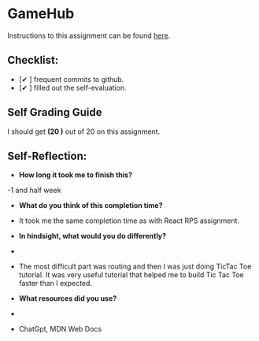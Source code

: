 GameHub
===================================

Instructions to this assignment can be found [here](https://it3049c.github.io/assignments/gamehub/).

## Checklist:
- [✔ ] frequent commits to github.
- [✔ ] filled out the self-evaluation.

## Self Grading Guide
<!--- Update the following line with your self-grade --->
<!--- Check the Rubric on Canvas for a guideline --->

I should get **(20 )** out of 20 on this assignment.

## Self-Reflection:
- **How long it took me to finish this?**
<!-- Answer below this line -->
-1 and half week


- **What do you think of this completion time?**
<!-- Answer below this line -->
- It took me the same completion time as with React RPS assignment.  

- **In hindsight, what would you do differently?**
- <!-- Answer below this line -->
- The most difficult part was routing and then I was just doing TicTac Toe tutorial. It was very useful tutorial that helped me to build Tic Tac Toe faster than I expected.

- **What resources did you use?**
- <!-- Answer below this line -->
-  ChatGpt, MDN Web Docs
